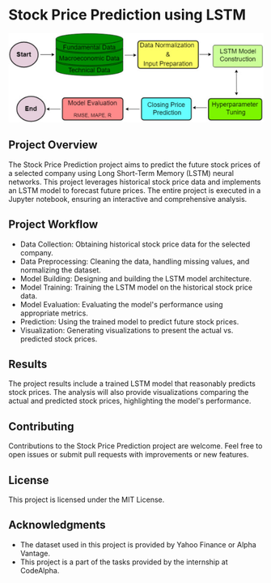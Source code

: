 # Stock Price Prediction using LSTM

![Stock Prediction](Stock.jpg)

## Project Overview

The Stock Price Prediction project aims to predict the future stock prices of a selected company using Long Short-Term Memory (LSTM) neural networks. This project leverages historical stock price data and implements an LSTM model to forecast future prices. The entire project is executed in a Jupyter notebook, ensuring an interactive and comprehensive analysis.

## Project Workflow
- Data Collection: Obtaining historical stock price data for the selected company.
- Data Preprocessing: Cleaning the data, handling missing values, and normalizing the dataset.
- Model Building: Designing and building the LSTM model architecture.
- Model Training: Training the LSTM model on the historical stock price data.
- Model Evaluation: Evaluating the model's performance using appropriate metrics.
- Prediction: Using the trained model to predict future stock prices.
- Visualization: Generating visualizations to present the actual vs. predicted stock prices.

## Results

The project results include a trained LSTM model that reasonably predicts stock prices. The analysis will also provide visualizations comparing the actual and predicted stock prices, highlighting the model's performance.

## Contributing

Contributions to the Stock Price Prediction project are welcome. Feel free to open issues or submit pull requests with improvements or new features.

## License

This project is licensed under the MIT License.

## Acknowledgments

- The dataset used in this project is provided by Yahoo Finance or Alpha Vantage.
- This project is a part of the tasks provided by the internship at CodeAlpha.
